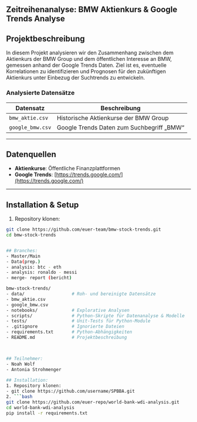 ## Zeitreihenanalyse: BMW Aktienkurs & Google Trends Analyse

## Projektbeschreibung

In diesem Projekt analysieren wir den Zusammenhang zwischen dem Aktienkurs der BMW Group und dem öffentlichen Interesse an BMW, gemessen anhand der Google Trends Daten. 
Ziel ist es, eventuelle Korrelationen zu identifizieren und Prognosen für den zukünftigen Aktienkurs unter Einbezug der Suchtrends zu entwickeln.

### Analysierte Datensätze

| Datensatz           | Beschreibung                         |
|---------------------|--------------------------------------|
| `bmw_aktie.csv`     | Historische Aktienkurse der BMW Group |
| `google_bmw.csv`    | Google Trends Daten zum Suchbegriff „BMW“ |

---

## Datenquellen

- **Aktienkurse**: Öffentliche Finanzplattformen  
- **Google Trends**: [https://trends.google.com/](https://trends.google.com/)

---

## Installation & Setup

1. Repository klonen:
```bash
git clone https://github.com/euer-team/bmw-stock-trends.git
cd bmw-stock-trends


## Branches:
- Master/Main
- Data(prep.)
- analysis: btc - eth
- analysis: ronaldo - messi
- merge- report (bericht)

bmw-stock-trends/
- data/                  # Roh- und bereinigte Datensätze
- bmw_aktie.csv
- google_bmw.csv
- notebooks/             # Explorative Analysen 
- scripts/               # Python-Skripte für Datenanalyse & Modelle
- tests/                 # Unit-Tests für Python-Module
- .gitignore             # Ignorierte Dateien
- requirements.txt       # Python-Abhängigkeiten
- README.md              # Projektbeschreibung


  
## Teilnehmer:
- Noah Wolf
- Antonia Strohmenger
  
## Installation:
1. Repository klonen:
- git clone https://github.com/username/SPBBA.git
2. ```bash
git clone https://github.com/euer-repo/world-bank-wdi-analysis.git
cd world-bank-wdi-analysis
pip install -r requirements.txt
